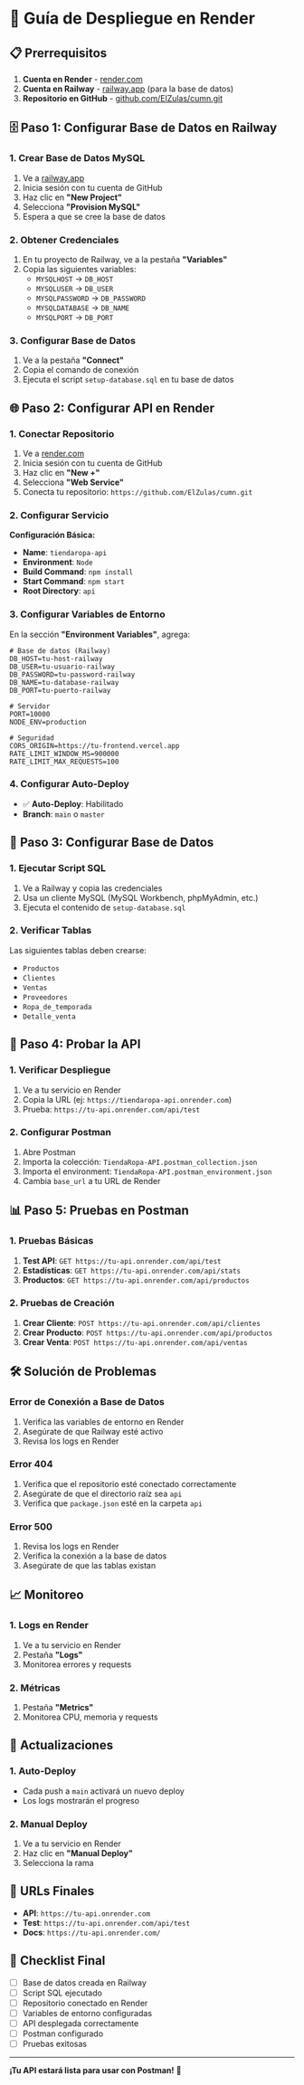 # 🚀 Guía de Despliegue en Render

## 📋 **Prerrequisitos**

1. **Cuenta en Render** - [render.com](https://render.com)
2. **Cuenta en Railway** - [railway.app](https://railway.app) (para la base de datos)
3. **Repositorio en GitHub** - [github.com/ElZulas/cumn.git](https://github.com/ElZulas/cumn.git)

## 🗄️ **Paso 1: Configurar Base de Datos en Railway**

### **1. Crear Base de Datos MySQL**

1. Ve a [railway.app](https://railway.app)
2. Inicia sesión con tu cuenta de GitHub
3. Haz clic en **"New Project"**
4. Selecciona **"Provision MySQL"**
5. Espera a que se cree la base de datos

### **2. Obtener Credenciales**

1. En tu proyecto de Railway, ve a la pestaña **"Variables"**
2. Copia las siguientes variables:
   - `MYSQLHOST` → `DB_HOST`
   - `MYSQLUSER` → `DB_USER`
   - `MYSQLPASSWORD` → `DB_PASSWORD`
   - `MYSQLDATABASE` → `DB_NAME`
   - `MYSQLPORT` → `DB_PORT`

### **3. Configurar Base de Datos**

1. Ve a la pestaña **"Connect"**
2. Copia el comando de conexión
3. Ejecuta el script `setup-database.sql` en tu base de datos

## 🌐 **Paso 2: Configurar API en Render**

### **1. Conectar Repositorio**

1. Ve a [render.com](https://render.com)
2. Inicia sesión con tu cuenta de GitHub
3. Haz clic en **"New +"**
4. Selecciona **"Web Service"**
5. Conecta tu repositorio: `https://github.com/ElZulas/cumn.git`

### **2. Configurar Servicio**

**Configuración Básica:**
- **Name**: `tiendaropa-api`
- **Environment**: `Node`
- **Build Command**: `npm install`
- **Start Command**: `npm start`
- **Root Directory**: `api`

### **3. Configurar Variables de Entorno**

En la sección **"Environment Variables"**, agrega:

```env
# Base de datos (Railway)
DB_HOST=tu-host-railway
DB_USER=tu-usuario-railway
DB_PASSWORD=tu-password-railway
DB_NAME=tu-database-railway
DB_PORT=tu-puerto-railway

# Servidor
PORT=10000
NODE_ENV=production

# Seguridad
CORS_ORIGIN=https://tu-frontend.vercel.app
RATE_LIMIT_WINDOW_MS=900000
RATE_LIMIT_MAX_REQUESTS=100
```

### **4. Configurar Auto-Deploy**

- ✅ **Auto-Deploy**: Habilitado
- **Branch**: `main` o `master`

## 🔧 **Paso 3: Configurar Base de Datos**

### **1. Ejecutar Script SQL**

1. Ve a Railway y copia las credenciales
2. Usa un cliente MySQL (MySQL Workbench, phpMyAdmin, etc.)
3. Ejecuta el contenido de `setup-database.sql`

### **2. Verificar Tablas**

Las siguientes tablas deben crearse:
- `Productos`
- `Clientes`
- `Ventas`
- `Proveedores`
- `Ropa_de_temporada`
- `Detalle_venta`

## 🧪 **Paso 4: Probar la API**

### **1. Verificar Despliegue**

1. Ve a tu servicio en Render
2. Copia la URL (ej: `https://tiendaropa-api.onrender.com`)
3. Prueba: `https://tu-api.onrender.com/api/test`

### **2. Configurar Postman**

1. Abre Postman
2. Importa la colección: `TiendaRopa-API.postman_collection.json`
3. Importa el environment: `TiendaRopa-API.postman_environment.json`
4. Cambia `base_url` a tu URL de Render

## 📊 **Paso 5: Pruebas en Postman**

### **1. Pruebas Básicas**

1. **Test API**: `GET https://tu-api.onrender.com/api/test`
2. **Estadísticas**: `GET https://tu-api.onrender.com/api/stats`
3. **Productos**: `GET https://tu-api.onrender.com/api/productos`

### **2. Pruebas de Creación**

1. **Crear Cliente**: `POST https://tu-api.onrender.com/api/clientes`
2. **Crear Producto**: `POST https://tu-api.onrender.com/api/productos`
3. **Crear Venta**: `POST https://tu-api.onrender.com/api/ventas`

## 🛠️ **Solución de Problemas**

### **Error de Conexión a Base de Datos**

1. Verifica las variables de entorno en Render
2. Asegúrate de que Railway esté activo
3. Revisa los logs en Render

### **Error 404**

1. Verifica que el repositorio esté conectado correctamente
2. Asegúrate de que el directorio raíz sea `api`
3. Verifica que `package.json` esté en la carpeta `api`

### **Error 500**

1. Revisa los logs en Render
2. Verifica la conexión a la base de datos
3. Asegúrate de que las tablas existan

## 📈 **Monitoreo**

### **1. Logs en Render**

1. Ve a tu servicio en Render
2. Pestaña **"Logs"**
3. Monitorea errores y requests

### **2. Métricas**

1. Pestaña **"Metrics"**
2. Monitorea CPU, memoria y requests

## 🔄 **Actualizaciones**

### **1. Auto-Deploy**

- Cada push a `main` activará un nuevo deploy
- Los logs mostrarán el progreso

### **2. Manual Deploy**

1. Ve a tu servicio en Render
2. Haz clic en **"Manual Deploy"**
3. Selecciona la rama

## 🎯 **URLs Finales**

- **API**: `https://tu-api.onrender.com`
- **Test**: `https://tu-api.onrender.com/api/test`
- **Docs**: `https://tu-api.onrender.com/`

## 📝 **Checklist Final**

- [ ] Base de datos creada en Railway
- [ ] Script SQL ejecutado
- [ ] Repositorio conectado en Render
- [ ] Variables de entorno configuradas
- [ ] API desplegada correctamente
- [ ] Postman configurado
- [ ] Pruebas exitosas

---

**¡Tu API estará lista para usar con Postman!** 🎉 